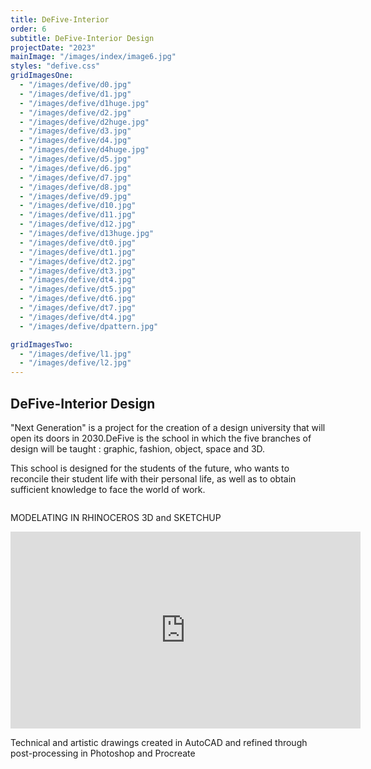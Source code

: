 ```yaml
---
title: DeFive-Interior
order: 6
subtitle: DeFive-Interior Design
projectDate: "2023"
mainImage: "/images/index/image6.jpg"
styles: "defive.css"
gridImagesOne:
  - "/images/defive/d0.jpg"
  - "/images/defive/d1.jpg"
  - "/images/defive/d1huge.jpg"
  - "/images/defive/d2.jpg"
  - "/images/defive/d2huge.jpg"
  - "/images/defive/d3.jpg"
  - "/images/defive/d4.jpg"
  - "/images/defive/d4huge.jpg"
  - "/images/defive/d5.jpg"
  - "/images/defive/d6.jpg"
  - "/images/defive/d7.jpg"
  - "/images/defive/d8.jpg"
  - "/images/defive/d9.jpg"
  - "/images/defive/d10.jpg"
  - "/images/defive/d11.jpg"
  - "/images/defive/d12.jpg"
  - "/images/defive/d13huge.jpg"
  - "/images/defive/dt0.jpg"
  - "/images/defive/dt1.jpg"
  - "/images/defive/dt2.jpg"
  - "/images/defive/dt3.jpg"
  - "/images/defive/dt4.jpg"
  - "/images/defive/dt5.jpg"
  - "/images/defive/dt6.jpg"
  - "/images/defive/dt7.jpg"
  - "/images/defive/dt4.jpg"
  - "/images/defive/dpattern.jpg"

gridImagesTwo:
  - "/images/defive/l1.jpg"
  - "/images/defive/l2.jpg"
---
```

<section class="section">
    <div class="details-container">
        <h1 class="title">DeFive-Interior Design</h1>
        <p class="description">"Next Generation" is a project for the creation of a design university that will open its doors in 2030.DeFive is the school in which the five branches of design will be taught : graphic, fashion, object, space and 3D.</p>
        <p class="description">This school is designed for the students of the future, who wants to reconcile their student life with their personal life, as well as to obtain sufficient knowledge to face the world of work.</p>
    </div>
    <div class="grid container">
        <div class="image-container">
            <img class="img" src="/images/defive/d0.jpg" alt="">
        </div>
        <p class="description">MODELATING IN RHINOCEROS 3D and SKETCHUP</p>
    <div class="grid container">
        <div class="image-container">
            <img class="img" src="/images/defive/d1huge.jpg" alt="">
        </div>
    <div class="grid container">
        <div class="image-container">
            <img class="img" src="/images/defive/d2huge.jpg" alt="">
        </div>
    <div class="grid container">
        <div class="image-container">
            <img class="img" src="/images/defive/d4huge.jpg" alt="">
        </div>
    <div class="grid container">
        <div class="image-container">
            <img class="img" src="/images/defive/d13huge.jpg" alt="">
        </div>
    <div class="grid container">
        <div class="grid one">
                <div class="image-container">
                    <img class="img" src="/images/defive/d3.jpg" alt="">
                </div>
                <div class="image-container">
                    <img class="img" src="/images/defive/d5.jpg" alt="">
                </div>
                <div class="image-container">
                    <img class="img" src="/images/defive/d6.jpg" alt="">
                </div>
                <div class="image-container">
                    <img class="img" src="/images/defive/d7.jpg" alt="">
                </div>
                <div class="image-container">
                    <img class="img" src="/images/defive/d8.jpg" alt="">
                </div>
                <div class="image-container">
                    <img class="img" src="/images/defive/d9.jpg" alt="">
                </div>
                <div class="image-container">
                    <img class="img" src="/images/defive/d10.jpg" alt="">
                </div>
                <div class="image-container">
                    <img class="img" src="/images/defive/d11.jpg" alt="">
                </div>
                <div class="image-container">
                    <img class="img" src="/images/defive/d12.jpg" alt="">
                </div>
        </div>
    <div class="video">
     <iframe 
        width="560" 
        height="315" 
        src="https://www.youtube.com/embed/21G24VoABbU" 
        title="YouTube video player" 
        frameborder="0" 
        allow="accelerometer; autoplay; clipboard-write; encrypted-media; gyroscope; picture-in-picture" 
        allowfullscreen>
    </iframe>
    </div>
        <p class="description">Technical and artistic drawings created in AutoCAD and refined through post-processing in Photoshop and Procreate</p>
    <div class="grid two">
        <div class="image-container">
            <img class="img" src="/images/defive/l1.jpg" alt="">
        </div>
            <div class="image-container">
            <img class="img" src="/images/defive/l2.jpg" alt="">
    </div>
    <div class="grid container">
        <div class="image-container">
            <img class="img" src="/images/defive/dt0.jpg" alt="">
        </div>
            <div class="image-container">
                 <img class="img" src="/images/defive/dt1.jpg" alt="">
            </div>
            <div class="image-container">
                <img class="img" src="/images/defive/dt2.jpg" alt="">
            </div>
            <div class="image-container">
                <img class="img" src="/images/defive/dt3.jpg" alt="">
            </div>
            <div class="image-container">
                <img class="img" src="/images/defive/dt4.jpg" alt="">
            </div>
            <div class="image-container">
                <img class="img" src="/images/defive/dt5.jpg" alt="">
            </div>
            <div class="image-container">
                <img class="img" src="/images/defive/dt7.jpg" alt="">
            </div>
            <div class="image-container">
                <img class="img" src="/images/defive/dt8.jpg" alt="">
            </div>
            <div class="image-container">
                <img class="img" src="/images/defive/dpattern.jpg" alt="">
            </div>
        </div>
</section>